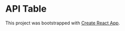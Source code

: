 # API Table



This project was bootstrapped with [Create React App](https://github.com/facebookincubator/create-react-app).